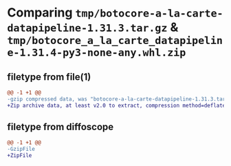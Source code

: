 # Comparing `tmp/botocore-a-la-carte-datapipeline-1.31.3.tar.gz` & `tmp/botocore_a_la_carte_datapipeline-1.31.4-py3-none-any.whl.zip`

## filetype from file(1)

```diff
@@ -1 +1 @@
-gzip compressed data, was "botocore-a-la-carte-datapipeline-1.31.3.tar", last modified: Fri Jul 14 01:46:04 2023, max compression
+Zip archive data, at least v2.0 to extract, compression method=deflate
```

## filetype from diffoscope

```diff
@@ -1 +1 @@
-GzipFile
+ZipFile
```


